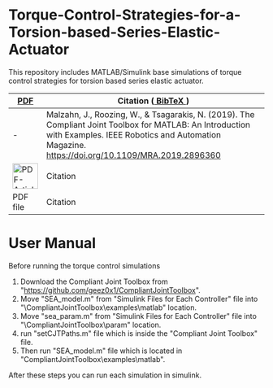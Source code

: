 # Torque-Control-Strategies-for-a-Torsion-based-Series-Elastic-Actuator
This repository includes MATLAB/Simulink base simulations of torque control strategies for torsion based series elastic actuator.

| <a href="https://github.com/geez0x1/CompliantJointToolbox/blob/master/doc/CJT_Toolbox_submission.pdf"> PDF </a> |  Citation (<a href="https://github.com/geez0x1/CompliantJointToolbox/blob/master/bibtex_entry.txt"> BibTeX </a>)  |
|--------|-----------|
|  - | Malzahn, J., Roozing, W., & Tsagarakis, N. (2019). The Compliant Joint Toolbox for MATLAB: An Introduction with Examples. IEEE Robotics and Automation Magazine. https://doi.org/10.1109/MRA.2019.2896360|
| <a href="https://github.com/erimcanozcinar/Torque-Control-Strategies-for-a-Torsion-based-Series-Elastic-Actuator/blob/main/Documents/ram20atk.pdf"><img src="https://openclipart.org/download/274097/1488162608.svg" alt="PDF-Article" width="50px"></a> | Citation |
| PDF file | Citation |

# User Manual
Before running the torque control simulations

1) Download the Compliant Joint Toolbox from "https://github.com/geez0x1/CompliantJointToolbox".
2) Move "SEA_model.m" from "Simulink Files for Each Controller" file into "\CompliantJointToolbox\examples\matlab" location.
3) Move "sea_param.m" from "Simulink Files for Each Controller" file into "\CompliantJointToolbox\param" location.
4) run "setCJTPaths.m" file which is inside the "Compliant Joint Toolbox" file.
5) Then run  "SEA_model.m" file which is located in "CompliantJointToolbox\examples\matlab".

After these steps you can run each simulation in simulink.